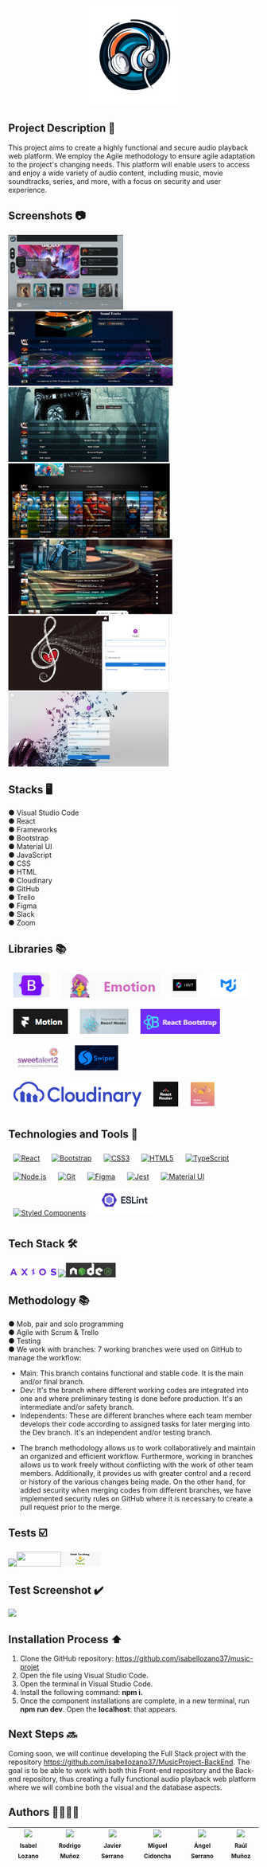 <p align="center">
  <img src="images/Logo.png" width="200" height="auto">
</p>


## Project Description 🚀

This project aims to create a highly functional and secure audio playback web platform. We employ the Agile methodology to ensure agile adaptation to the project's changing needs. This platform will enable users to access and enjoy a wide variety of audio content, including music, movie soundtracks, series, and more, with a focus on security and user experience.

## Screenshots 📷

<img src="images/Front1.png" width="auto" height="150"><img src="images/Front2.png" width="auto" height="150"><img src="images/Front3.png" width="auto" height="150"><img src="images/Front4.png" width="auto" height="150"><img src="images/Front5.png" width="auto" height="150"><img src="images/Front6.png" width="auto" height="150"><img src="images/Front7.png" width="auto" height="150">


## Stacks 🖥️
● Visual Studio Code <br>
● React <br>
● Frameworks <br>
● Bootstrap <br>
● Material UI <br>
● JavaScript <br>
● CSS <br>
● HTML <br>
● Cloudinary <br>
● GitHub <br>
● Trello <br>
● Figma <br>
● Slack <br>
● Zoom

## Libraries 📚
<a href="https://getbootstrap.com/" target="_blank"><img style="margin: 10px" src="images/Bootstrap.png" alt="Bootstrap" height="50" /></a>
<a href="https://emotion.sh/docs/introduction" target="_blank"><img style="margin: 10px" src="images/Emotion.png" alt="Emotion" height="50" /></a>
<a href="https://jwt.io/" target="_blank"><img style="margin: 10px" src="images/Jwt.png" alt="JWT" height="50" /></a>
<a href="https://mui.com/" target="_blank"><img style="margin: 10px" src="images/MUI.png" alt="MUI" height="50" /></a>
<a href="https://www.framer.com/motion/" target="_blank"><img style="margin: 10px" src="images/Motion.png" alt="Frame Motion" height="50" /></a>
<a href="https://react-hook-form.com/" target="_blank"><img style="margin: 10px" src="images/Reactho.png" alt="React Hook Forms" height="50" /></a>
<a href="https://react-bootstrap.netlify.app/" target="_blank"><img style="margin: 10px" src="images/ReactBoostrap.png" alt="React Bootstrap" height="50" /></a>
<a href="https://sweetalert2.github.io/" target="_blank"><img style="margin: 10px" src="images/Sweetalert.png" alt="Sweet Alert 2" height="50" /></a>
<a href="https://swiperjs.com/" target="_blank"><img style="margin: 10px" src="images/Swiper.png" alt="Swiper" height="50" /></a>
<a href="https://cloudinary.com" target="_blank"><img style="margin: 10px" src="images/cloudinary.png" alt="Cloudinary" height="50" /></a>
<a href="https://reactrouter.com/en/main" target="_blank"><img style="margin: 10px" src="images/router.jpg" alt="React Router" height="50" /></a>
<a href="https://styled-components.com/" target="_blank"><img style="margin: 10px" src="images/styled.png" alt="Styled Components" height="50" /></a>

## Technologies and Tools 🔨
<div>  
<a href="https://reactjs.org/" target="_blank"><img style="margin: 10px" src="https://profilinator.rishav.dev/skills-assets/react-original-wordmark.svg" alt="React" height="50" /></a>  
<a href="https://getbootstrap.com/docs/3.4/javascript/" target="_blank"><img style="margin: 10px" src="https://profilinator.rishav.dev/skills-assets/bootstrap-plain.svg" alt="Bootstrap" height="50" /></a>  
<a href="https://www.w3schools.com/css/" target="_blank"><img style="margin: 10px" src="https://profilinator.rishav.dev/skills-assets/css3-original-wordmark.svg" alt="CSS3" height="50" /></a>  
<a href="https://en.wikipedia.org/wiki/HTML5" target="_blank"><img style="margin: 10px" src="https://profilinator.rishav.dev/skills-assets/html5-original-wordmark.svg" alt="HTML5" height="50" /></a>  
<a href="https://www.typescriptlang.org/" target="_blank"><img style="margin: 10px" src="https://profilinator.rishav.dev/skills-assets/typescript-original.svg" alt="TypeScript" height="50" /></a>  
<a href="https://nodejs.org/" target="_blank"><img style="margin: 10px" src="https://profilinator.rishav.dev/skills-assets/nodejs-original-wordmark.svg" alt="Node.js" height="50" /></a>  
<a href="https://github.com/" target="_blank"><img style="margin: 10px" src="https://profilinator.rishav.dev/skills-assets/git-scm-icon.svg" alt="Git" height="50" /></a>  
<a href="https://www.figma.com/" target="_blank"><img style="margin: 10px" src="https://profilinator.rishav.dev/skills-assets/figma-icon.svg" alt="Figma" height="50" /></a>  
<a href="https://www.jestjs.io/" target="_blank"><img style="margin: 10px" src="https://profilinator.rishav.dev/skills-assets/jest.svg" alt="Jest" height="50" /></a>  
<a href="https://mui.com/" target="_blank"><img style="margin: 10px" src="https://profilinator.rishav.dev/skills-assets/mui.png" alt="Material UI" height="50" /></a>  
<a href="https://styled-components.com/" target="_blank"><img style="margin: 10px" src="https://profilinator.rishav.dev/skills-assets/styled-components.png" alt="Styled Components" height="50" /></a>  
<a href="https://eslint.org/" target="_blank"><img style="margin: 5px" src="images/Eslint.png" alt="Eslint" height="50" /></a>
</div>


## Tech Stack 🛠️

<img src="images/Axios.png" width="100" height="auto"><img src="images/JSON Server.png" width="100" height="auto"><img src="images/Node.js.png" width="100" height="auto">

## Methodology 📚

● Mob, pair and solo programming <br>
● Agile with Scrum & Trello <br>
● Testing <br>
● We work with branches: 7 working branches were used on GitHub to manage the workflow: <br>
- Main: This branch contains functional and stable code. It is the main and/or final branch. <br>
- Dev: It's the branch where different working codes are integrated into one and where preliminary testing is done before production. It's an intermediate and/or safety branch. <br>
- Independents: These are different branches where each team member develops their code according to assigned tasks for later merging into the Dev branch. It's an independent and/or testing branch. <br>
+ The branch methodology allows us to work collaboratively and maintain an organized and efficient workflow. Furthermore, working in branches allows us to work freely without conflicting with the work of other team members. Additionally, it provides us with greater control and a record or history of the various changes being made. On the other hand, for added security when merging codes from different branches, we have implemented security rules on GitHub where it is necessary to create a pull request prior to the merge.


## Tests ☑️

<img src="images/Jestt.png" width="100" height="auto"><img src="images/Testing Library.png" width="90" height="30"><img src="images/Vitest.png" width="80" height="30">

## Test Screenshot ✔️

<img src="images/Test.png" width="auto" height="300">

## Installation Process ⬆️

1. Clone the GitHub repository: https://github.com/isabellozano37/music-projet
2. Open the file using Visual Studio Code.
3. Open the terminal in Visual Studio Code.
4. Install the following command: **npm i.**
5. Once the component installations are complete, in a new terminal, run **npm run dev**. Open the **localhost**: that appears.


## Next Steps 🔜
Coming soon, we will continue developing the Full Stack project with the repository https://github.com/isabellozano37/MusicProject-BackEnd. The goal is to be able to work with both this Front-end repository and the Back-end repository, thus creating a fully functional audio playback web platform where we will combine both the visual and the database aspects.

## Authors 👨‍💻👩‍💻

| [<img src="https://avatars.githubusercontent.com/u/133955831?v=4" width=100><br><sub>Isabel Lozano</sub>](https://github.com/isabellozano37) | [<img src="https://avatars.githubusercontent.com/u/132651253?v=4" width=100><br><sub>Rodrigo Muñoz</sub>](https://github.com/Rodrialemu) | [<img src="https://avatars.githubusercontent.com/u/132766257?v=4" width=100><br><sub>Javier Serrano</sub>](https://github.com/JaviSeC) | [<img src="https://avatars.githubusercontent.com/u/132567398?v=4" width=100><br><sub>Miguel Cidoncha</sub>](https://github.com/miguelcidoncha) | [<img src="https://avatars.githubusercontent.com/u/132898611?v=4" width=100><br><sub>Ángel Serrano</sub>](https://github.com/angelserranocorrea) | [<img src="https://avatars.githubusercontent.com/u/132655532?v=4" width=100><br><sub>Raúl Muñoz</sub>](https://github.com/raulmunozrayo) |
| :---: | :---: | :---: | :---: | :---: | :---: |

